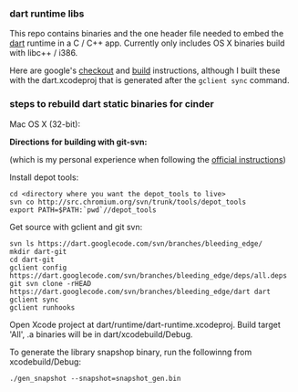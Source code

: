 ### dart runtime libs

This repo contains binaries and the one header file needed to embed the [dart][dartlang] runtime in a C / C++ app.  Currently only includes OS X binaries build with libc++ / i386.

Here are google's [checkout][checkout] and [build][build] instructions, although I built these with the dart.xcodeproj that is generated after the `gclient sync` command.

### steps to rebuild dart static binaries for cinder


Mac OS X (32-bit):


__Directions for building with git-svn:__

(which is my personal experience when following the [official instructions][checkout])

Install depot tools:

```
cd <directory where you want the depot_tools to live>
svn co http://src.chromium.org/svn/trunk/tools/depot_tools
export PATH=$PATH:`pwd`//depot_tools
```

Get source with gclient and git svn:
 
```
svn ls https://dart.googlecode.com/svn/branches/bleeding_edge/
mkdir dart-git
cd dart-git
gclient config https://dart.googlecode.com/svn/branches/bleeding_edge/deps/all.deps
git svn clone -rHEAD https://dart.googlecode.com/svn/branches/bleeding_edge/dart dart
gclient sync
gclient runhooks
```

Open Xcode project at dart/runtime/dart-runtime.xcodeproj. Build target 'All', .a binaries will be in dart/xcodebuild/Debug.

To generate the library snapshop binary, run the followinng from xcodebuild/Debug:

```
./gen_snapshot --snapshot=snapshot_gen.bin
```


[dartlang]: http://www.dartlang.org/
[checkout]: https://code.google.com/p/dart/wiki/GettingTheSource
[build]: https://code.google.com/p/dart/wiki/Building#Building_everything